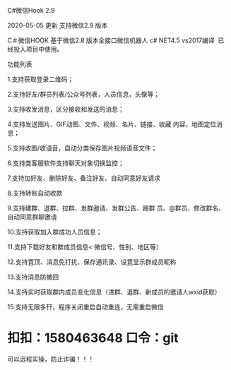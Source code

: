C#微信Hook 2.9

2020-05-05 更新
支持微信2.9 版本



C＃微信HOOK 基于微信2.8 版本全接口微信机器人
c# NET4.5 vs2017编译 
已经投入项目中使用。

功能列表

1.支持获取登录二维码；

2.支持好友/群员列表/公众号列表，人员信息，头像等；

3.支持收发消息，区分接收和发送的消息；

4.支持发送图片、GIF动图、文件、视频、名片、链接、收藏 内容，地图定位消息；

5.支持收图/收语音，自动分类保存图片视频语音文件；

6.支持类客服软件支持聊天对象切换监控；

7.支持加好友、删除好友、备注好友、自动同意好友请求

8.支持转账自动收款

9.支持建群、退群、拉群、发群遨请、发群公告、踢群 员、@群员、修改群名、自动同意群聊邀请

10.支持获取加入群成功人员信息；

11.支持下载好友和群成员信息< 微信号、性别、地区等）

12.支持罝顶、消息免打扰、保存通讯录、设罝显示群成员昵称

13.支持消息防撤回

14.支持实时获取群内成员变化信息（进群、退群、新成员的邀请人wxid获取）

15.支持无限多幵，程序关闭重启自动重连，无需重启微信
# 扣扣：1580463648 口令：git 
可以远程实操，防止诈骗！！！
